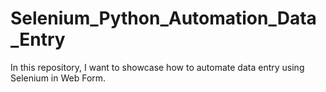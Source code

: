 # Selenium_Python_Automation_Data_Entry
In this repository, I want to showcase how to automate data entry using Selenium in Web Form.
